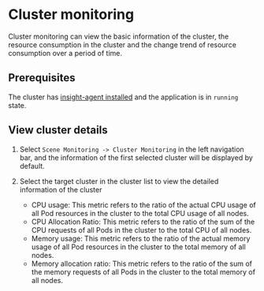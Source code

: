 # Cluster monitoring

Cluster monitoring can view the basic information of the cluster, the resource consumption in the cluster and the change trend of resource consumption over a period of time.

## Prerequisites

The cluster has [insight-agent installed](../../quickstart/install/install-agent.md) and the application is in `running` state.

## View cluster details

1. Select `Scene Monitoring -> Cluster Monitoring` in the left navigation bar, and the information of the first selected cluster will be displayed by default.

    

2. Select the target cluster in the cluster list to view the detailed information of the cluster

    - CPU usage: This metric refers to the ratio of the actual CPU usage of all Pod resources in the cluster to the total CPU usage of all nodes.
    - CPU Allocation Ratio: This metric refers to the ratio of the sum of the CPU requests of all Pods in the cluster to the total CPU of all nodes.
    - Memory usage: This metric refers to the ratio of the actual memory usage of all Pod resources in the cluster to the total memory of all nodes.
    - Memory allocation ratio: This metric refers to the ratio of the sum of the memory requests of all Pods in the cluster to the total memory of all nodes.

    